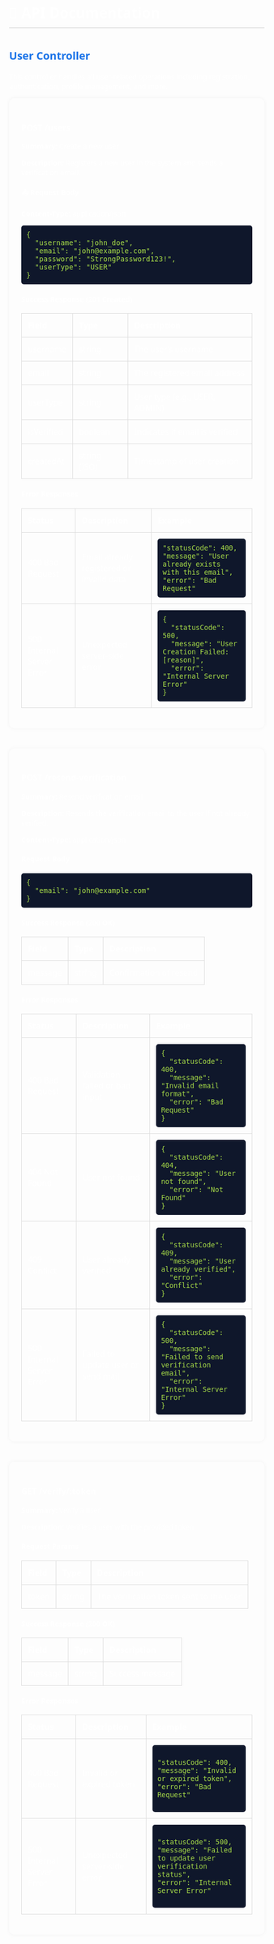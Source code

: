 <!DOCTYPE html>
<html lang="en">
<head>
  <meta charset="UTF-8">
  <title>API Documentation - User Controller</title>
  <style>
    body {
      font-family: 'Segoe UI', sans-serif;
      margin: 40px;
      color: white;
    }
    h1 {
      border-bottom: 2px solid #e0e0e0;
      padding-bottom: 10px;
    }
    h2 {
      margin-top: 40px;
      color: #1a73e8;
    }
    .endpoint {
      padding: 24px;
      border-radius: 10px;
      box-shadow: 0 0 8px rgba(0, 0, 0, 0.05);
      margin-bottom: 40px;
    }
    table {
      width: 100%;
      border-collapse: collapse;
      margin-top: 16px;
    }
    th, td {
      border: 1px solid #ddd;
      padding: 12px;
      text-align: left;
    }
    code, pre {
      padding: 10px;
      border-radius: 5px;
      display: block;
      white-space: pre-wrap;
      background-color: #0f172b;
      color: #a8dd48;
    }
  </style>
</head>
<body>
  <h1>📘 API Documentation</h1>
  <h2>User Controller</h2>
  <p>This controller handles all user-related operations including registration, authentication, profile management, and more.</p>

  <div class="endpoint">
    <h3>POST /users</h3>
    <p><strong>Summary:</strong> Create a new user</p>
    <p><strong>Description:</strong> Registers a new user in the system and sends a verification email.</p>
    <h4>📥 Request Body</h4>
    <p><strong>Content-Type:</strong> application/json</p>
    <pre>
{
  "username": "john_doe",
  "email": "john@example.com",
  "password": "StrongPassword123!",
  "userType": "USER"
}
</pre>
    <h4>Success Response (201 Created)</h4>
    <table>
      <thead>
        <tr>
          <th>Field</th>
          <th>Type</th>
          <th>Description</th>
        </tr>
      </thead>
      <tbody>
        <tr><td>username</td><td>string</td><td>The user’s username</td></tr>
        <tr><td>email</td><td>string</td><td>The registered email address</td></tr>
        <tr><td>userType</td><td>string</td><td>User type (e.g., USER, ADMIN)</td></tr>
        <tr><td>isVerified</td><td>boolean</td><td>Indicates if email is verified</td></tr>
        <tr><td>createdAt</td><td>string (ISO)</td><td>Timestamp of user creation</td></tr>
      </tbody>
    </table>
    <h4>Error Responses</h4>
    <table>
      <thead>
        <tr>
          <th>Status</th>
          <th>Description</th>
          <th>Example</th>
        </tr>
      </thead>
      <tbody>
        <tr>
          <td>400 Bad Request</td>
          <td>Email already registered or invalid data</td>
          <td><code>"statusCode": 400,<br>"message": "User already exists with this email",<br>"error": "Bad Request"</code></td>
        </tr>
        <tr>
          <td>500 Internal Server Error</td>
          <td>Unexpected server-side error</td>
          <td><code>{
  "statusCode": 500,
  "message": "User Creation Failed: [reason]",
  "error": "Internal Server Error"
}</code></td>
        </tr>
      </tbody>
    </table>
  </div>

  <div class="endpoint">
    <h3>POST /resend-verification</h3>
    <p><strong>Summary:</strong> Resend verification email</p>
    <p><strong>Description:</strong> Resends the verification email to the user if not already verified.</p>
    <p><strong>Content-Type:</strong> application/json</p>
    <h4>Request Body</h4>
    <pre>
{
  "email": "john@example.com"
}
</pre>
    <h4>Success Response (200 OK)</h4>
    <table>
      <thead>
        <tr>
          <th>Field</th>
          <th>Type</th>
          <th>Description</th>
        </tr>
      </thead>
      <tbody>
        <tr><td>message</td><td>string</td><td>Confirmation of resend</td></tr>
      </tbody>
    </table>
    <h4>Error Responses</h4>
    <table>
      <thead>
        <tr>
          <th>Status</th>
          <th>Description</th>
          <th>Example</th>
        </tr>
      </thead>
      <tbody>
        <tr>
          <td>400 Bad Request</td>
          <td>Validation failed or bad input</td>
          <td><code>{
  "statusCode": 400,
  "message": "Invalid email format",
  "error": "Bad Request"
}</code></td>
        </tr>
        <tr>
          <td>404 Not Found</td>
          <td>User not found</td>
          <td><code>{
  "statusCode": 404,
  "message": "User not found",
  "error": "Not Found"
}</code></td>
        </tr>
        <tr>
          <td>409 Conflict</td>
          <td>User already verified</td>
          <td><code>{
  "statusCode": 409,
  "message": "User already verified",
  "error": "Conflict"
}</code></td>
        </tr>
        <tr>
          <td>500 Internal Server Error</td>
          <td>Failed to update user or send mail</td>
          <td><code>{
  "statusCode": 500,
  "message": "Failed to send verification email",
  "error": "Internal Server Error"
}</code></td>
        </tr>
      </tbody>
    </table>
  </div>

<div class="endpoint">
  <h3>GET /verify/:token</h3>
  <p><strong>Summary:</strong> Verify a user</p>
  <p><strong>Description:</strong> Verifies a user with the provided token.</p>
  <h4>Request Params</h4>
  <table>
    <thead>
      <tr>
        <th>Field</th>
        <th>Type</th>
        <th>Description</th>
      </tr>
    </thead>
    <tbody>
      <tr><td>token</td><td>string</td><td>The verification token sent to the user</td></tr>
    </tbody>
  </table>
  <h4>Success Response (200 OK)</h4>
  <table>
    <thead>
      <tr>
        <th>Field</th>
        <th>Type</th>
        <th>Description</th>
      </tr>
    </thead>
    <tbody>
      <tr><td>message</td><td>string</td><td>Success message</td></tr>
    </tbody>
  </table>
  <h4>Error Responses</h4>
  <table>
    <thead>
      <tr>
        <th>Status</th>
        <th>Description</th>
        <th>Example</th>
      </tr>
    </thead>
    <tbody>
      <tr>
        <td>400 Bad Request</td>
        <td>Invalid or expired token</td>
        <td>
          <code>
"statusCode": 400,
"message": "Invalid or expired token",
"error": "Bad Request"
          </code>
        </td>
      </tr>
      <tr>
        <td>500 Internal Server Error</td>
        <td>Unexpected server-side error</td>
        <td>
          <code>
"statusCode": 500,
"message": "Failed to update user verification status",
"error": "Internal Server Error"
          </code>
        </td>
      </tr>
    </tbody>
  </table>
</div>

</body>
</html>
